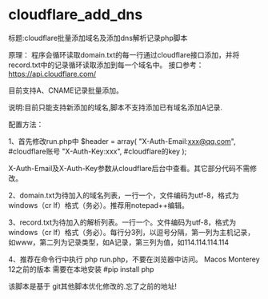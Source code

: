 # cloudflare_add_dns

标题:cloudflare批量添加域名及添加dns解析记录php脚本

原理：
程序会循环读取domain.txt的每一行通过cloudflare接口添加，并将record.txt中的记录循环读取添加到每一个域名中。
接口参考：https://api.cloudflare.com/

目前支持A、CNAME记录批量添加。

说明:目前只能支持新添加的域名,脚本不支持添加已有域名添加A记录.

配置方法：

1、首先修改run.php中
$header = array(
    "X-Auth-Email:xxx@qq.com", #cloudflare账号
    "X-Auth-Key:xxx", #cloudflare的key
);

X-Auth-Email及X-Auth-Key参数从cloudflare后台中查看。其它部分代码不需修改。

2、domain.txt为待加入的域名列表，一行一个，文件编码为utf-8，格式为windows（cr lf）格式（务必）。推荐用notepad++编辑。

3、record.txt为待加入的解析列表。一行一个。文件编码为utf-8，格式为windows（cr lf）格式（务必）。每行分3列，以逗号分隔，第一列为主机记录，如www，第二列为记录类型，如A记录，第三列为值，如114.114.114.114

4、推荐在命令行中执行 php run.php，不要在浏览器中访问。
Macos Monterey 12之前的版本 需要在本地安装
#pip install php

该脚本是基于 git其他脚本优化修改的.忘了之前的地址! 
